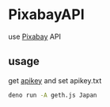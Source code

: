 # PixabayAPI
 
use [Pixabay](https://pixabay.com/) API

## usage

get [apikey](https://pixabay.com/api/docs/) and set apikey.txt

```bash
deno run -A geth.js Japan
```
